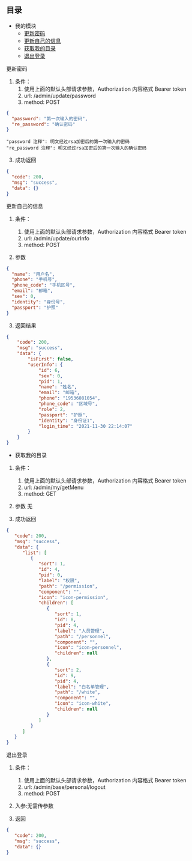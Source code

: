 ## 目录

- 我的模块
    - [更新密码](#update-password)
    - [更新自己的信息](#ourInfo)
    - [获取我的目录](#my-getMenu)
    - [退出登录](#personal-logout)


<span id="update-password">更新密码</span>

1. 条件：
    1) 使用上面的默认头部请求参数，Authorization 内容格式 Bearer token
    2) url: /admin/update/password
    3) method: POST

```json
{
  "password": "第一次输入的密码",
  "re_password": "确认密码"
}
```

```
"password 注释": 明文经过rsa加密后的第一次输入的密码
"re_password 注释": 明文经过rsa加密后的第一次输入的确认密码
```

3. 成功返回

```json
{
  "code": 200,
  "msg": "success",
  "data": {}
}
```

<span id="ourInfo">更新自己的信息</span>

1. 条件：
    1) 使用上面的默认头部请求参数，Authorization 内容格式 Bearer token
    1) url: /admin/update/ourInfo
    1) method: POST

2. 参数

```json
{
  "name": "用户名",
  "phone": "手机号",
  "phone_code": "手机区号",
  "email": "邮箱",
  "sex": 0,
  "identity": "身份号",
  "passport": "护照"
}
```
3. 返回结果
```json
{
    "code": 200,
    "msg": "success",
    "data": {
        "isFirst": false,
        "userInfo": {
            "id": 6,
            "sex": 0,
            "pid": 1,
            "name": "姓名",
            "email": "邮箱",
            "phone": "19536081054",
            "phone_code": "区域号",
            "role": 2,
            "passport": "护照",
            "identity": "身份证1",
            "login_time": "2021-11-30 22:14:07"
        }
    }
}
```


- <span id="my-getMenu">获取我的目录</span>

1. 条件：
    1) 使用上面的默认头部请求参数，Authorization 内容格式 Bearer token
    1) url: /admin/my/getMenu
    1) method: GET

2. 参数 无

3. 成功返回

```json
{
   "code": 200,
   "msg": "success",
   "data": {
      "list": [
         {
            "sort": 1,
            "id": 4,
            "pid": 0,
            "label": "权限",
            "path": "/permission",
            "component": "",
            "icon": "icon-permission",
            "children": [
               {
                  "sort": 1,
                  "id": 8,
                  "pid": 4,
                  "label": "人员管理",
                  "path": "/personnel",
                  "component": "",
                  "icon": "icon-personnel",
                  "children": null
               },
               {
                  "sort": 2,
                  "id": 9,
                  "pid": 4,
                  "label": "白名单管理",
                  "path": "/white",
                  "component": "",
                  "icon": "icon-white",
                  "children": null
               }
            ]
         }
      ]
   }
}
```

<span id="code-login">退出登录</span>

1. 条件：
    1) 使用上面的默认头部请求参数，Authorization 内容格式 Bearer token
    1) url: /admin/base/personal/logout
    1) method: POST


2. 入参:无需传参数

3. 返回

```json
{
   "code": 200,
   "msg": "success",
   "data": {}
}
```